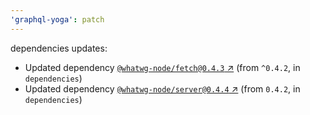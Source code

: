 ```yaml
---
'graphql-yoga': patch
---
```


dependencies updates:

- Updated dependency [`@whatwg-node/fetch@0.4.3` ↗︎](https://www.npmjs.com/package/@whatwg-node/fetch/v/0.4.3) (from `^0.4.2`, in `dependencies`)
- Updated dependency [`@whatwg-node/server@0.4.4` ↗︎](https://www.npmjs.com/package/@whatwg-node/server/v/0.4.4) (from `0.4.2`, in `dependencies`)
